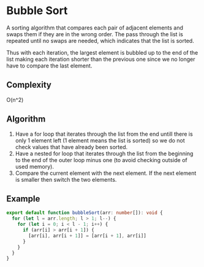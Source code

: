 # Bubble Sort

A sorting algorithm that compares each pair of adjacent elements and swaps them
if they are in the wrong order. The pass through the list is repeated until no
swaps are needed, which indicates that the list is sorted.

Thus with each iteration, the largest element is bubbled up to the end of the
list making each iteration shorter than the previous one since we no longer
have to compare the last element.

## Complexity

O(n^2)

## Algorithm

1. Have a for loop that iterates through the list from the end untill there is
   only 1 element left (1 element means the list is sorted) so we do not check
   values that have already been sorted.
2. Have a nested for loop that iterates through the list from the beginning to
   the end of the outer loop minus one (to avoid checking outside of used memory).
3. Compare the current element with the next element. If the next element is
   smaller then switch the two elements.

## Example

```typescript
export default function bubbleSort(arr: number[]): void {
  for (let l = arr.length; l > 1; l--) {
    for (let i = 0; i < l - 1; i++) {
      if (arr[i] > arr[i + 1]) {
        [arr[i], arr[i + 1]] = [arr[i + 1], arr[i]]
      }
    }
  }
}
```
